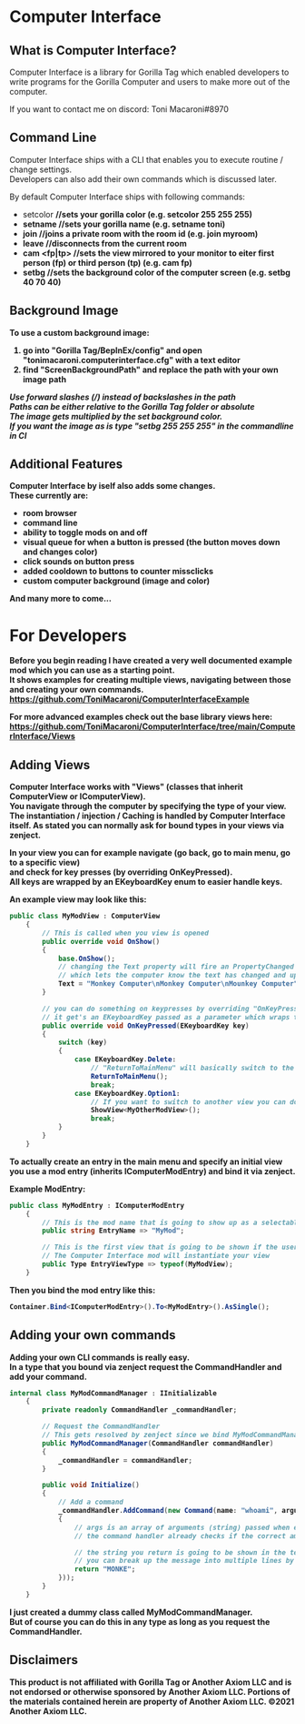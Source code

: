 # Computer Interface
## What is Computer Interface?
Computer Interface is a library for Gorilla Tag which enabled developers to write programs for the Gorilla Computer
and users to make more out of the computer.

If you want to contact me on discord: Toni Macaroni#8970

## Command Line
Computer Interface ships with a CLI that enables you to execute routine / change settings.  
Developers can also add their own commands which is discussed later.

By default Computer Interface ships with following commands:
- setcolor <r> <g> <b> //sets your gorilla color (e.g. setcolor 255 255 255)
- setname <name> //sets your gorilla name (e.g. setname toni)
- join <roomID> //joins a private room with the room id (e.g. join myroom)
- leave //disconnects from the current room
- cam <fp|tp> //sets the view mirrored to your monitor to eiter first person (fp) or third person (tp) (e.g. cam fp)
- setbg <r> <g> <b> //sets the background color of the computer screen (e.g. setbg 40 70 40)

## Background Image
To use a custom background image:
1) go into "Gorilla Tag/BepInEx/config" and open "tonimacaroni.computerinterface.cfg" with a text editor
2) find "ScreenBackgroundPath" and replace the path with your own image path

*Use forward slashes (/) instead of backslashes in the path*  
*Paths can be either relative to the Gorilla Tag folder or absolute*  
*The image gets multiplied by the set background color.*  
*If you want the image as is type "setbg 255 255 255" in the commandline in CI*

## Additional Features
Computer Interface by iself also adds some changes.  
These currently are:
- room browser
- command line
- ability to toggle mods on and off
- visual queue for when a button is pressed (the button moves down and changes color)
- click sounds on button press
- added cooldown to buttons to counter missclicks
- custom computer background (image and color)

And many more to come...

# For Developers

Before you begin reading I have created a very well documented example mod which you can use as a starting point.  
It shows examples for creating multiple views, navigating between those and creating your own commands.
https://github.com/ToniMacaroni/ComputerInterfaceExample

For more advanced examples check out the base library views here:  
https://github.com/ToniMacaroni/ComputerInterface/tree/main/ComputerInterface/Views

## Adding Views
Computer Interface works with "Views" (classes that inherit ComputerView or IComputerView).  
You navigate through the computer by specifying the type of your view.  
The instantiation / injection / Caching is handled by Computer Interface itself.
As stated you can normally ask for bound types in your views via zenject.

In your view you can for example navigate (go back, go to main menu, go to a specific view)  
and check for key presses (by overriding OnKeyPressed).  
All keys are wrapped by an EKeyboardKey enum to easier handle keys.

An example view may look like this:

```csharp
public class MyModView : ComputerView
    {
        // This is called when you view is opened
        public override void OnShow()
        {
            base.OnShow();
            // changing the Text property will fire an PropertyChanged event
            // which lets the computer know the text has changed and update it
            Text = "Monkey Computer\nMonkey Computer\nMounkey Computer";
        }

        // you can do something on keypresses by overriding "OnKeyPressed"
        // it get's an EKeyboardKey passed as a parameter which wraps the old character string
        public override void OnKeyPressed(EKeyboardKey key)
        {
            switch (key)
            {
                case EKeyboardKey.Delete:
                    // "ReturnToMainMenu" will basically switch to the main menu again
                    ReturnToMainMenu();
                    break;
                case EKeyboardKey.Option1:
                    // If you want to switch to another view you can do it like this
                    ShowView<MyOtherModView>();
                    break;
            }
        }
    }
```

To actually create an entry in the main menu and specify an initial view  
you use a mod entry (inherits IComputerModEntry) and bind it via zenject.

Example ModEntry:
```csharp
public class MyModEntry : IComputerModEntry
    {
        // This is the mod name that is going to show up as a selectable mod
        public string EntryName => "MyMod";

        // This is the first view that is going to be shown if the user select you mod
        // The Computer Interface mod will instantiate your view 
        public Type EntryViewType => typeof(MyModView);
    }
```

Then you bind the mod entry like this:
```csharp
Container.Bind<IComputerModEntry>().To<MyModEntry>().AsSingle();
```

## Adding your own commands

Adding your own CLI commands is really easy.  
In a type that you bound via zenject request the CommandHandler and add your command.

```csharp
internal class MyModCommandManager : IInitializable
    {
        private readonly CommandHandler _commandHandler;

        // Request the CommandHandler
        // This gets resolved by zenject since we bind MyModCommandManager in the container
        public MyModCommandManager(CommandHandler commandHandler)
        {
            _commandHandler = commandHandler;
        }

        public void Initialize()
        {
            // Add a command
            _commandHandler.AddCommand(new Command(name: "whoami", argumentCount: 0, args =>
            {
                // args is an array of arguments (string) passed when entering the command
                // the command handler already checks if the correct amount of arguments is passed

                // the string you return is going to be shown in the terminal as a return message
                // you can break up the message into multiple lines by using \n
                return "MONKE";
            }));
        }
    }
```

I just created a dummy class called MyModCommandManager.  
But of course you can do this in any type as long as you request the CommandHandler.

## Disclaimers
This product is not affiliated with Gorilla Tag or Another Axiom LLC and is not endorsed or otherwise sponsored by Another Axiom LLC. Portions of the materials contained herein are property of Another Axiom LLC. ©2021 Another Axiom LLC.
